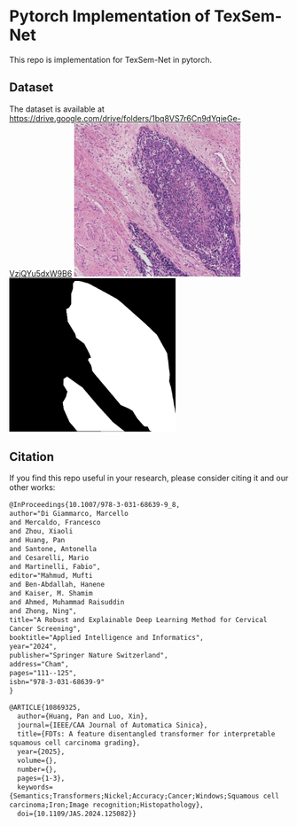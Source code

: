 # Pytorch Implementation of TexSem-Net

This repo is implementation for TexSem-Net in pytorch.


## Dataset
The dataset is available at https://drive.google.com/drive/folders/1bq8VS7r6Cn9dYqieGe-VzjQYu5dxW9B6
<img src="image.png" alt="Image" width="300" height="auto">
<img src="mask.png" alt="mask" width="300" height="auto">



## Citation
If you find this repo useful in your research, please consider citing it and our other works:
```
@InProceedings{10.1007/978-3-031-68639-9_8,
author="Di Giammarco, Marcello
and Mercaldo, Francesco
and Zhou, Xiaoli
and Huang, Pan
and Santone, Antonella
and Cesarelli, Mario
and Martinelli, Fabio",
editor="Mahmud, Mufti
and Ben-Abdallah, Hanene
and Kaiser, M. Shamim
and Ahmed, Muhammad Raisuddin
and Zhong, Ning",
title="A Robust and Explainable Deep Learning Method for Cervical Cancer Screening",
booktitle="Applied Intelligence and Informatics",
year="2024",
publisher="Springer Nature Switzerland",
address="Cham",
pages="111--125",
isbn="978-3-031-68639-9"
}
```
```
@ARTICLE{10869325,
  author={Huang, Pan and Luo, Xin},
  journal={IEEE/CAA Journal of Automatica Sinica}, 
  title={FDTs: A feature disentangled transformer for interpretable squamous cell carcinoma grading}, 
  year={2025},
  volume={},
  number={},
  pages={1-3},
  keywords={Semantics;Transformers;Nickel;Accuracy;Cancer;Windows;Squamous cell carcinoma;Iron;Image recognition;Histopathology},
  doi={10.1109/JAS.2024.125082}}

```
